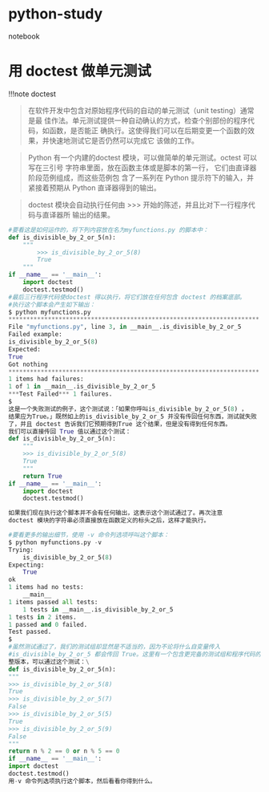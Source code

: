 # python-study
notebook
# 用 doctest 做单元测试
!!!note  doctest
>在软件开发中包含对原始程序代码的自动的单元测试（unit testing）通常是最
佳作法。单元测试提供一种自动确认的方式，检查个别部份的程序代码，如函数，是否能正
确执行。这使得我们可以在后期变更一个函数的效果，并快速地测试它是否仍然可以完成它
该做的工作。

>Python 有一个内建的doctest 模块，可以做简单的单元测试。octest 可以写在三引号
字符串里面，放在函数主体或是脚本的第一行， 它们由直译器阶段范例组成，而这些范例包
含了一系列在 Python 提示符下的输入，并紧接着预期从 Python 直译器得到的输出。

>doctest 模块会自动执行任何由 >>> 开始的陈述，并且比对下一行程序代码与直译器所
输出的结果。
``````python
#要看这是如何运作的，将下列内容放在名为myfunctions.py 的脚本中：
def is_divisible_by_2_or_5(n):
	"""
		>>> is_divisible_by_2_or_5(8)
		True
	"""
if __name__ == '__main__':
	import doctest
	doctest.testmod()
#最后三行程序代码使doctest 得以执行，将它们放在任何包含 doctest 的档案底部。
#执行这个脚本会产生如下输出：
$ python myfunctions.py
**********************************************************************
File "myfunctions.py", line 3, in __main__.is_divisible_by_2_or_5
Failed example:
is_divisible_by_2_or_5(8)
Expected:
True
Got nothing
**********************************************************************
1 items had failures:
1 of 1 in __main__.is_divisible_by_2_or_5
***Test Failed*** 1 failures.
$
这是一个失败测试的例子，这个测试说：「如果你呼叫is_divisible_by_2_or_5(8) ，
结果应为True。」既然如上的is_divisible_by_2_or_5 并没有传回任何东西，测试就失败
了，并且 doctest 告诉我们它预期得到True 这个结果，但是没有得到任何东西。
我们可以直接传回 True 值以通过这个测试：
def is_divisible_by_2_or_5(n):
	"""
	>>> is_divisible_by_2_or_5(8)
	True
	"""
	return True
if __name__ == '__main__':
	import doctest
	doctest.testmod()

如果我们现在执行这个脚本并不会有任何输出，这表示这个测试通过了。再次注意
doctest 模块的字符串必须直接放在函数定义的标头之后，这样才能执行。
``````
``````python
#要看更多的输出细节，使用 -v 命令列选项呼叫这个脚本：
$ python myfunctions.py -v
Trying:
	is_divisible_by_2_or_5(8)
Expecting:
	True
ok
1 items had no tests:
	__main__
1 items passed all tests:
	1 tests in __main__.is_divisible_by_2_or_5
1 tests in 2 items.
1 passed and 0 failed.
Test passed.
$
#虽然测试通过了，我们的测试组却显然是不适当的，因为不论将什么自变量传入
#is_divisible_by_2_or_5 都会传回 True。这里有一个包含更完备的测试组和程序代码的完
整版本，可以通过这个测试：\
def is_divisible_by_2_or_5(n):
"""
>>> is_divisible_by_2_or_5(8)
True
>>> is_divisible_by_2_or_5(7)
False
>>> is_divisible_by_2_or_5(5)
True
>>> is_divisible_by_2_or_5(9)
False
"""
return n % 2 == 0 or n % 5 == 0
if __name__ == '__main__':
import doctest
doctest.testmod()
用-v 命令列选项执行这个脚本，然后看看你得到什么。
``````
